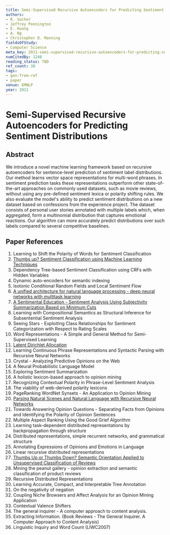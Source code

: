 ```yaml
---
title: Semi-Supervised Recursive Autoencoders for Predicting Sentiment Distributions
authors:
- R. Socher
- Jeffrey Pennington
- E. Huang
- A. Ng
- Christopher D. Manning
fieldsOfStudy:
- Computer Science
meta_key: 2011-semi-supervised-recursive-autoencoders-for-predicting-sentiment-distributions
numCitedBy: 1248
reading_status: TBD
ref_count: 38
tags:
- gen-from-ref
- paper
venue: EMNLP
year: 2011
---
```


# Semi-Supervised Recursive Autoencoders for Predicting Sentiment Distributions

## Abstract

We introduce a novel machine learning framework based on recursive autoencoders for sentence-level prediction of sentiment label distributions. Our method learns vector space representations for multi-word phrases. In sentiment prediction tasks these representations outperform other state-of-the-art approaches on commonly used datasets, such as movie reviews, without using any pre-defined sentiment lexica or polarity shifting rules. We also evaluate the model's ability to predict sentiment distributions on a new dataset based on confessions from the experience project. The dataset consists of personal user stories annotated with multiple labels which, when aggregated, form a multinomial distribution that captures emotional reactions. Our algorithm can more accurately predict distributions over such labels compared to several competitive baselines.

## Paper References

1. Learning to Shift the Polarity of Words for Sentiment Classification
2. [Thumbs up? Sentiment Classification using Machine Learning Techniques](2002-thumbs-up-sentiment-classification-using-machine-learning-techniques)
3. Dependency Tree-based Sentiment Classification using CRFs with Hidden Variables
4. Dynamic auto-encoders for semantic indexing
5. Isotonic Conditional Random Fields and Local Sentiment Flow
6. [A unified architecture for natural language processing - deep neural networks with multitask learning](2008-a-unified-architecture-for-natural-language-processing-deep-neural-networks-with-multitask-learning)
7. [A Sentimental Education - Sentiment Analysis Using Subjectivity Summarization Based on Minimum Cuts](2004-a-sentimental-education-sentiment-analysis-using-subjectivity-summarization-based-on-minimum-cuts)
8. Learning with Compositional Semantics as Structural Inference for Subsentential Sentiment Analysis
9. Seeing Stars - Exploiting Class Relationships for Sentiment Categorization with Respect to Rating Scales
10. Word Representations - A Simple and General Method for Semi-Supervised Learning
11. [Latent Dirichlet Allocation](2003-latent-dirichlet-allocation)
12. Learning Continuous Phrase Representations and Syntactic Parsing with Recursive Neural Networks
13. Crystal - Analyzing Predictive Opinions on the Web
14. A Neural Probabilistic Language Model
15. Exploring Sentiment Summarization
16. A holistic lexicon-based approach to opinion mining
17. Recognizing Contextual Polarity in Phrase-Level Sentiment Analysis
18. The viability of web-derived polarity lexicons
19. PageRanking WordNet Synsets - An Application to Opinion Mining
20. [Parsing Natural Scenes and Natural Language with Recursive Neural Networks](2011-parsing-natural-scenes-and-natural-language-with-recursive-neural-networks)
21. Towards Answering Opinion Questions - Separating Facts from Opinions and Identifying the Polarity of Opinion Sentences
22. Multiple Aspect Ranking Using the Good Grief Algorithm
23. Learning task-dependent distributed representations by backpropagation through structure
24. Distributed representations, simple recurrent networks, and grammatical structure
25. Annotating Expressions of Opinions and Emotions in Language
26. Linear recursive distributed representations
27. [Thumbs Up or Thumbs Down? Semantic Orientation Applied to Unsupervised Classification of Reviews](2002-thumbs-up-or-thumbs-down-semantic-orientation-applied-to-unsupervised-classification-of-reviews)
28. Mining the peanut gallery - opinion extraction and semantic classification of product reviews
29. Recursive Distributed Representations
30. Learning Accurate, Compact, and Interpretable Tree Annotation
31. On the negativity of negation
32. Coupling Niche Browsers and Affect Analysis for an Opinion Mining Application
33. Contextual Valence Shifters
34. The general inquirer - A computer approach to content analysis.
35. Extracting Information. (Book Reviews - The General Inquirer. A Computer Approach to Content Analysis)
36. Linguistic Inquiry and Word Count (LIWC2007)
